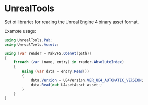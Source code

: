 # UnrealTools

Set of libraries for reading the Unreal Engine 4 binary asset format.

Example usage:
```cs
using UnrealTools.Pak;
using UnrealTools.Assets;

using (var reader = PakVFS.OpenAt(path))
{
    foreach (var (name, entry) in reader.AbsoluteIndex)
    {
        using (var data = entry.Read())
        {
            data.Version = UE4Version.VER_UE4_AUTOMATIC_VERSION;
            data.Read(out UAssetAsset asset);
        }
    }
}
```